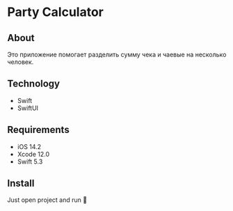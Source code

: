 # Party Calculator

## About
Это приложение помогает разделить сумму чека и чаевые на несколько человек.

## Technology
* Swift
* SwiftUI

## Requirements
* iOS 14.2
* Xcode 12.0
* Swift 5.3

## Install
Just open project and run :rocket:
